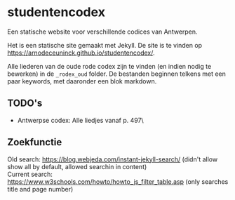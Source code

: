 # studentencodex
Een statische website voor verschillende codices van Antwerpen. 

Het is een statische site gemaakt met Jekyll. De site is te vinden op https://arnodeceuninck.github.io/studentencodex/.

Alle liederen van de oude rode codex zijn te vinden (en indien nodig te bewerken) in de `_rodex_oud` folder. De bestanden beginnen telkens met een paar keywords, met daaronder een blok markdown. 


## TODO's
- Antwerpse codex: Alle liedjes vanaf p. 497\

## Zoekfunctie
Old search: https://blog.webjeda.com/instant-jekyll-search/ (didn't allow show all by default, allowed searchin in content)\
Current search: https://www.w3schools.com/howto/howto_js_filter_table.asp (only searches title and page number)